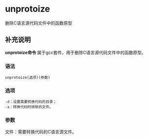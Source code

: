 unprotoize
===

删除C语言源代码文件中的函数原型

## 补充说明

**unprotoize命令** 属于gcc套件，用于删除C语言源代码文件中的函数原型。

###  语法

```shell
unprotoize(选项)(参数)
```

###  选项

```shell
-d：设置需要转换代码的目录；
-x：转换代码时排除的文件。
```

###  参数

文件：需要转换代码的C语言源文件。


<!-- Linux命令行搜索引擎：https://github.com/wsdo/linux-complete-guide.git -->
